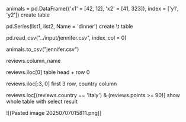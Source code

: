 animals = pd.DataFrame({'x1' = [42, 12], 'x2' = [41, 323]}, index = ['y1', 'y2'])
create table

pd.Series(list1, list2, Name = 'dinner')
create \t table

pd.read_csv("../input/jennifer.csv", index_col = 0)

animals.to_csv("jennifer.csv")

reviews.column_name

reviews.iloc[0]
table head + row 0

reviews.iloc[:3, 0]
first 3 row, country column

reviews.loc[(reviews.country == 'Italy') & (reviews.points >= 90)]
show whole table with select result

![[Pasted image 20250707015811.png]]


